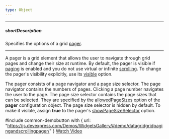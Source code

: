 ```yaml
---
type: Object
---
```

---
##### shortDescription
Specifies the options of a grid [pager](/concepts/05%20Widgets/DataGrid/35%20Paging/10%20User%20Interaction.md '/Documentation/Guide/Widgets/DataGrid/Paging/#User_Interaction').

---
A pager is a grid element that allows the user to navigate through grid pages and change their size at runtime. By default, the pager is visible if [paging](/api-reference/10%20UI%20Widgets/dxDataGrid/1%20Configuration/paging '/Documentation/ApiReference/UI_Widgets/dxDataGrid/Configuration/paging/') is enabled and you do not use virtual or infinite [scrolling](/concepts/05%20Widgets/DataGrid/40%20Scrolling '/Documentation/Guide/Widgets/DataGrid/Scrolling/'). To change the pager's visibility explicitly, use its [visible](/api-reference/10%20UI%20Widgets/dxDataGrid/1%20Configuration/pager/visible.md '/Documentation/ApiReference/UI_Widgets/dxDataGrid/Configuration/pager/#visible') option.

The pager consists of a page navigator and a page size selector. The page navigator contains the numbers of pages. Clicking a page number navigates the user to the page. The page size selector contains the page sizes that can be selected. They are specified by the [allowedPageSizes](/api-reference/10%20UI%20Widgets/dxDataGrid/1%20Configuration/pager/allowedPageSizes.md '/Documentation/ApiReference/UI_Widgets/dxDataGrid/Configuration/pager/#allowedPageSizes') option of the **pager** configuration object. The page size selector is hidden by default. To make it visible, assign **true** to the pager's [showPageSizeSelector](/api-reference/10%20UI%20Widgets/dxDataGrid/1%20Configuration/pager/showPageSizeSelector.md '/Documentation/ApiReference/UI_Widgets/dxDataGrid/Configuration/pager/#showPageSizeSelector') option.

#include common-demobutton with {
    url: "https://js.devexpress.com/Demos/WidgetsGallery/#demo/datagridgridpagingandscrollingpager/"
}
<a href="https://www.youtube.com/watch?v=JHUSz3S0cWw&index=2&list=PL8h4jt35t1wjGvgflbHEH_e3b23AA30-z" class="button orange small fix-width-155" target="_blank">Watch Video</a>